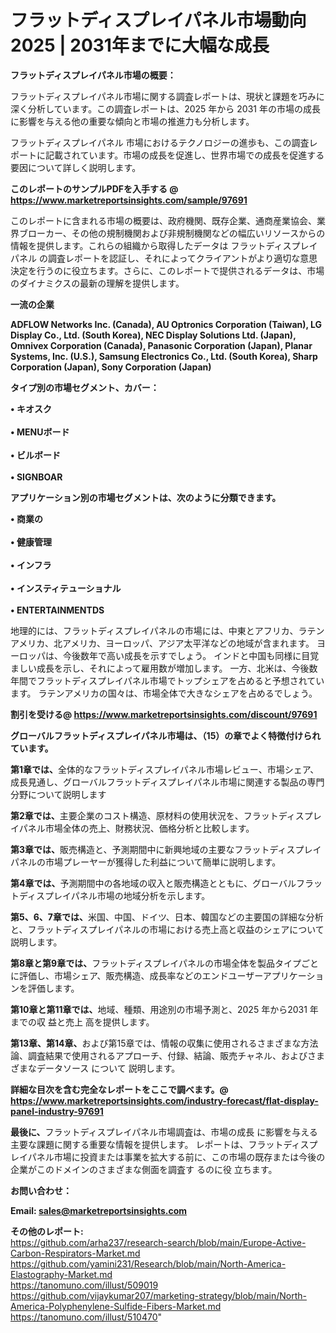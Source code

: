 # フラットディスプレイパネル市場動向2025 | 2031年までに大幅な成長

<strong><b>フラットディスプレイパネル市場の概要：</b></strong>

フラットディスプレイパネル市場に関する調査レポートは、現状と課題を巧みに深く分析しています。この調査レポートは、2025 年から 2031 年の市場の成長に影響を与える他の重要な傾向と市場の推進力も分析します。

フラットディスプレイパネル 市場におけるテクノロジーの進歩も、この調査レポートに記載されています。市場の成長を促進し、世界市場での成長を促進する要因について詳しく説明します。

<strong>このレポートのサンプルPDFを入手する @ <a href=https://www.marketreportsinsights.com/sample/97691>https://www.marketreportsinsights.com/sample/97691</a></strong>

このレポートに含まれる市場の概要は、政府機関、既存企業、通商産業協会、業界ブローカー、その他の規制機関および非規制機関などの幅広いリソースからの情報を提供します。これらの組織から取得したデータは フラットディスプレイパネル の調査レポートを認証し、それによってクライアントがより適切な意思決定を行うのに役立ちます。さらに、このレポートで提供されるデータは、市場のダイナミクスの最新の理解を提供します。

<strong>一流の企業</strong>

<strong><b>ADFLOW Networks Inc. (Canada), AU Optronics Corporation (Taiwan), LG Display Co., Ltd. (South Korea), NEC Display Solutions Ltd. (Japan), Omnivex Corporation (Canada), Panasonic Corporation (Japan), Planar Systems, Inc. (U.S.), Samsung Electronics Co., Ltd. (South Korea), Sharp Corporation (Japan), Sony Corporation (Japan)</b></strong>

<strong><b>タイプ別の市場セグメント、カバー：</b></strong>

<strong>• キオスク<br><br>• MENUボード<br><br>• ビルボード<br><br>• SIGNBOAR</strong>

<strong><b>アプリケーション別の市場セグメントは、次のように分類できます。</b></strong>

<strong>• 商業の<br><br>• 健康管理<br><br>• インフラ<br><br>• インスティテューショナル<br><br>• ENTERTAINMENTDS</strong>

 地理的には、フラットディスプレイパネルの市場には、中東とアフリカ、ラテンアメリカ、北アメリカ、ヨーロッパ、アジア太平洋などの地域が含まれます。 ヨーロッパは、今後数年で高い成長を示すでしょう。 インドと中国も同様に目覚ましい成長を示し、それによって雇用数が増加します。 一方、北米は、今後数年間でフラットディスプレイパネル市場でトップシェアを占めると予想されています。 ラテンアメリカの国々は、市場全体で大きなシェアを占めるでしょう。

<strong>割引を受ける@ <a href=https://www.marketreportsinsights.com/discount/97691>https://www.marketreportsinsights.com/discount/97691</a></strong>

<strong><b>グローバルフラットディスプレイパネル市場は、（15）の章でよく特徴付けられています。</b></strong>

<strong><b>第</b></strong><strong><b>1章では、</b></strong>全体的なフラットディスプレイパネル市場レビュー、市場シェア、成長見通し、グローバルフラットディスプレイパネル市場に関連する製品の専門分野について説明します

<strong><b>第2章では、</b></strong>主要企業のコスト構造、原材料の使用状況を、フラットディスプレイパネル市場全体の売上、財務状況、価格分析と比較します。

<strong><b>第3章では、</b></strong>販売構造と、予測期間中に新興地域の主要なフラットディスプレイパネルの市場プレーヤーが獲得した利益について簡単に説明します。

<strong><b>第4章では、</b></strong>予測期間中の各地域の収入と販売構造とともに、グローバルフラットディスプレイパネル市場の地域分析を示します。

<strong><b>第5、6、7章では、</b></strong>米国、中国、ドイツ、日本、韓国などの主要国の詳細な分析と、フラットディスプレイパネルの市場における売上高と収益のシェアについて説明します。

<strong><b>第8章と第9章では、</b></strong>フラットディスプレイパネルの市場全体を製品タイプごとに評価し、市場シェア、販売構造、成長率などのエンドユーザーアプリケーションを評価します。

<strong><b>第10章と第11章では、</b></strong>地域、種類、用途別の市場予測と、2025 年から2031 年までの収 益と売上 高を提供します。

<strong><b>第13章、第14章、</b></strong>および第15章では、情報の収集に使用されるさまざまな方法論、調査結果で使用されるアプローチ、付録、結論、販売チャネル、およびさまざまなデータソース について 説明します。

<strong>詳細な目次を含む完全なレポートをここで調べます。@ <a href=https://www.marketreportsinsights.com/industry-forecast/flat-display-panel-industry-97691>https://www.marketreportsinsights.com/industry-forecast/flat-display-panel-industry-97691</a></strong>

<strong><b>最後に、</b></strong>フラットディスプレイパネル市場調査は、市場の成長 に影響を</a>与える主要な課題に関する重要な情報を提供します。 レポートは、フラットディスプレイパネル市場に投資または事業を拡大する前に、この市場の既存または今後の企業がこのドメインのさまざまな側面を調査す るのに役 立ちます。

<strong><b>お問い合わせ：</b></strong>

<strong>Email: </strong><a href=mailto:sales@marketreportsinsights.com><strong>sales@marketreportsinsights.com</strong></a>

<strong>その他のレポート:</strong>
<br>
<a href=https://github.com/arha237/research-search/blob/main/Europe-Active-Carbon-Respirators-Market.md>https://github.com/arha237/research-search/blob/main/Europe-Active-Carbon-Respirators-Market.md</a>
<br>
<a href=https://github.com/yamini231/Research/blob/main/North-America-Elastography-Market.md>https://github.com/yamini231/Research/blob/main/North-America-Elastography-Market.md</a>
<br>
<a href=https://tanomuno.com/illust/509019>https://tanomuno.com/illust/509019</a>
<br>
<a href=https://github.com/vijaykumar207/marketing-strategy/blob/main/North-America-Polyphenylene-Sulfide-Fibers-Market.md>https://github.com/vijaykumar207/marketing-strategy/blob/main/North-America-Polyphenylene-Sulfide-Fibers-Market.md</a>
<br>
<a href=https://tanomuno.com/illust/510470>https://tanomuno.com/illust/510470</a>"
